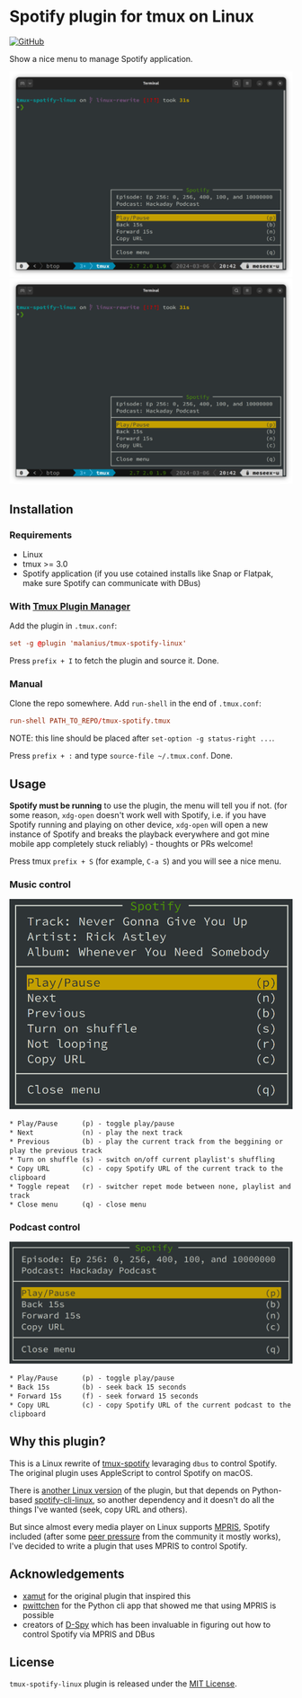 # Spotify plugin for tmux on Linux

[![GitHub](https://img.shields.io/github/license/malanius/tmux-spotify-linux)](https://opensource.org/licenses/MIT)

Show a nice menu to manage Spotify application.

![music](assets/podcast.png)
![podcast](assets/podcast.png)

## Installation

### Requirements

* Linux
* tmux >= 3.0
* Spotify application (if you use cotained installs like Snap or Flatpak, make sure Spotify can communicate with DBus)

### With [Tmux Plugin Manager](https://github.com/tmux-plugins/tpm)

Add the plugin in `.tmux.conf`:

```conf
set -g @plugin 'malanius/tmux-spotify-linux'
```

Press `prefix + I` to fetch the plugin and source it. Done.

### Manual

Clone the repo somewhere. Add `run-shell` in the end of `.tmux.conf`:

```conf
run-shell PATH_TO_REPO/tmux-spotify.tmux
```

NOTE: this line should be placed after `set-option -g status-right ...`.

Press `prefix + :` and type `source-file ~/.tmux.conf`. Done.

## Usage

**Spotify must be running** to use the plugin, the menu will tell you if not. (for some reason, `xdg-open` doesn't work well with Spotify, i.e. if you have Spotify running and playing on other device, `xdg-open` will open a new instance of Spotify and breaks the playback everywhere and got mine mobile app completely stuck reliably) - thoughts or PRs welcome!

Press tmux `prefix + S` (for example, `C-a S`) and you will see a nice menu.

### Music control

![tmux-spotify](./assets/music-menu.png)

```text
* Play/Pause      (p) - toggle play/pause
* Next            (n) - play the next track
* Previous        (b) - play the current track from the beggining or play the previous track
* Turn on shuffle (s) - switch on/off current playlist's shuffling
* Copy URL        (c) - copy Spotify URL of the current track to the clipboard
* Toggle repeat   (r) - switcher repet mode between none, playlist and track
* Close menu      (q) - close menu
```

### Podcast control

![tmux-spotify](./assets/podcast-menu.png)

```text
* Play/Pause      (p) - toggle play/pause
* Back 15s        (b) - seek back 15 seconds
* Forward 15s     (f) - seek forward 15 seconds
* Copy URL        (c) - copy Spotify URL of the current podcast to the clipboard
```

## Why this plugin?

This is a Linux rewrite of [tmux-spotify](https://github.com/xamut/tmux-spotify) levaraging `dbus` to control Spotify. The original plugin uses AppleScript to control Spotify on macOS.

There is [another Linux version](https://github.com/pwittchen/tmux-plugin-spotify) of the plugin, but that depends on Python-based [spotify-cli-linux](https://github.com/pwittchen/spotify-cli-linux), so another dependency and it doesn't do all the things I've wanted (seek, copy URL and others).

But since almost every media player on Linux supports [MPRIS](https://specifications.freedesktop.org/mpris-spec/latest/), Spotify included (after some [peer pressure](https://community.spotify.com/t5/forums/searchpage/tab/message?q=mpris) from the community it mostly works), I've decided to write a plugin that uses MPRIS to control Spotify.

## Acknowledgements

* [xamut](https://github.com/xamut) for the original plugin that inspired this
* [pwittchen](https://github.com/pwittchen/) for the Python cli app that showed me that using MPRIS is possible
* creators of [D-Spy](https://apps.gnome.org/en-GB/Dspy/) which has been invaluable in figuring out how to control Spotify via MPRIS and DBus

## License

`tmux-spotify-linux` plugin is released under the [MIT License](https://opensource.org/licenses/MIT).
